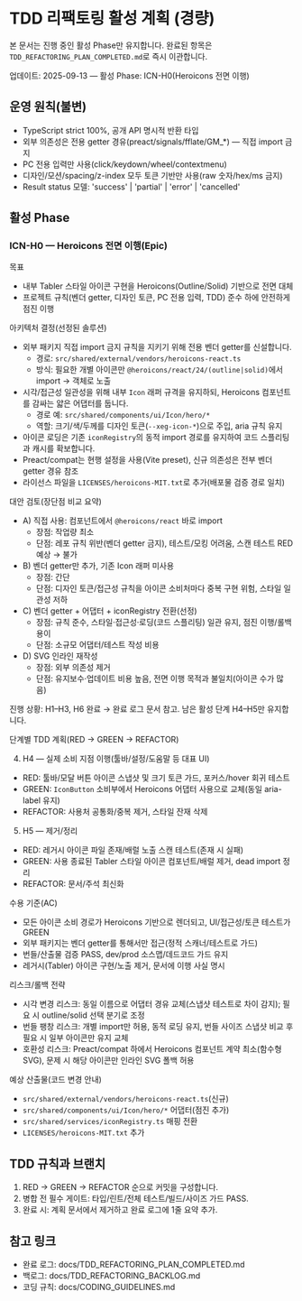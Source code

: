# TDD 리팩토링 활성 계획 (경량)

본 문서는 진행 중인 활성 Phase만 유지합니다. 완료된 항목은
`TDD_REFACTORING_PLAN_COMPLETED.md`로 즉시 이관합니다.

업데이트: 2025-09-13 — 활성 Phase: ICN-H0(Heroicons 전면 이행)

## 운영 원칙(불변)

- TypeScript strict 100%, 공개 API 명시적 반환 타입
- 외부 의존성은 전용 getter 경유(preact/signals/fflate/GM\_\*) — 직접 import
  금지
- PC 전용 입력만 사용(click/keydown/wheel/contextmenu)
- 디자인/모션/spacing/z-index 모두 토큰 기반만 사용(raw 숫자/hex/ms 금지)
- Result status 모델: 'success' | 'partial' | 'error' | 'cancelled'

## 활성 Phase

### ICN-H0 — Heroicons 전면 이행(Epic)

목표

- 내부 Tabler 스타일 아이콘 구현을 Heroicons(Outline/Solid) 기반으로 전면 대체
- 프로젝트 규칙(벤더 getter, 디자인 토큰, PC 전용 입력, TDD) 준수 하에 안전하게
  점진 이행

아키텍처 결정(선정된 솔루션)

- 외부 패키지 직접 import 금지 규칙을 지키기 위해 전용 벤더 getter를 신설합니다.
  - 경로: `src/shared/external/vendors/heroicons-react.ts`
  - 방식: 필요한 개별 아이콘만 `@heroicons/react/24/(outline|solid)`에서 import
    → 객체로 노출
- 시각/접근성 일관성을 위해 내부 `Icon` 래퍼 규격을 유지하되, Heroicons
  컴포넌트를 감싸는 얇은 어댑터를 둡니다.
  - 경로 예: `src/shared/components/ui/Icon/hero/*`
  - 역할: 크기/색/두께를 디자인 토큰(`--xeg-icon-*`)으로 주입, aria 규칙 유지
- 아이콘 로딩은 기존 `iconRegistry`의 동적 import 경로를 유지하여 코드
  스플리팅과 캐시를 확보합니다.
- Preact/compat는 현행 설정을 사용(Vite preset), 신규 의존성은 전부 벤더 getter
  경유 참조
- 라이선스 파일을 `LICENSES/heroicons-MIT.txt`로 추가(배포물 검증 경로 일치)

대안 검토(장단점 비교 요약)

- A) 직접 사용: 컴포넌트에서 `@heroicons/react` 바로 import
  - 장점: 작업량 최소
  - 단점: 레포 규칙 위반(벤더 getter 금지), 테스트/모킹 어려움, 스캔 테스트 RED
    예상 → 불가
- B) 벤더 getter만 추가, 기존 Icon 래퍼 미사용
  - 장점: 간단
  - 단점: 디자인 토큰/접근성 규칙을 아이콘 소비처마다 중복 구현 위험, 스타일
    일관성 저하
- C) 벤더 getter + 어댑터 + iconRegistry 전환(선정)
  - 장점: 규칙 준수, 스타일·접근성·로딩(코드 스플리팅) 일관 유지, 점진 이행/롤백
    용이
  - 단점: 소규모 어댑터/테스트 작성 비용
- D) SVG 인라인 재작성
  - 장점: 외부 의존성 제거
  - 단점: 유지보수·업데이트 비용 높음, 전면 이행 목적과 불일치(아이콘 수가 많음)

진행 상황: H1–H3, H6 완료 → 완료 로그 문서 참고. 남은 활성 단계 H4–H5만
유지합니다.

단계별 TDD 계획(RED → GREEN → REFACTOR)

4. H4 — 실제 소비 지점 이행(툴바/설정/도움말 등 대표 UI)

- RED: 툴바/모달 버튼 아이콘 스냅샷 및 크기 토큰 가드, 포커스/hover 회귀 테스트
- GREEN: `IconButton` 소비부에서 Heroicons 어댑터 사용으로 교체(동일 aria-label
  유지)
- REFACTOR: 사용처 공통화/중복 제거, 스타일 잔재 삭제

5. H5 — 제거/정리

- RED: 레거시 아이콘 파일 존재/배럴 노출 스캔 테스트(존재 시 실패)
- GREEN: 사용 종료된 Tabler 스타일 아이콘 컴포넌트/배럴 제거, dead import 정리
- REFACTOR: 문서/주석 최신화

수용 기준(AC)

- 모든 아이콘 소비 경로가 Heroicons 기반으로 렌더되고, UI/접근성/토큰 테스트가
  GREEN
- 외부 패키지는 벤더 getter를 통해서만 접근(정적 스캐너/테스트로 가드)
- 번들/산출물 검증 PASS, dev/prod 소스맵/데드코드 가드 유지
- 레거시(Tabler) 아이콘 구현/노출 제거, 문서에 이행 사실 명시

리스크/롤백 전략

- 시각 변경 리스크: 동일 이름으로 어댑터 경유 교체(스냅샷 테스트로 차이 감지);
  필요 시 outline/solid 선택 분기로 조정
- 번들 팽창 리스크: 개별 import만 허용, 동적 로딩 유지, 번들 사이즈 스냅샷 비교
  후 필요 시 일부 아이콘만 유지 교체
- 호환성 리스크: Preact/compat 하에서 Heroicons 컴포넌트 계약 최소(함수형 SVG),
  문제 시 해당 아이콘만 인라인 SVG 폴백 허용

예상 산출물(코드 변경 안내)

- `src/shared/external/vendors/heroicons-react.ts`(신규)
- `src/shared/components/ui/Icon/hero/*` 어댑터(점진 추가)
- `src/shared/services/iconRegistry.ts` 매핑 전환
- `LICENSES/heroicons-MIT.txt` 추가

## TDD 규칙과 브랜치

1. RED → GREEN → REFACTOR 순으로 커밋을 구성합니다.
2. 병합 전 필수 게이트: 타입/린트/전체 테스트/빌드/사이즈 가드 PASS.
3. 완료 시: 계획 문서에서 제거하고 완료 로그에 1줄 요약 추가.

## 참고 링크

- 완료 로그: docs/TDD_REFACTORING_PLAN_COMPLETED.md
- 백로그: docs/TDD_REFACTORING_BACKLOG.md
- 코딩 규칙: docs/CODING_GUIDELINES.md

